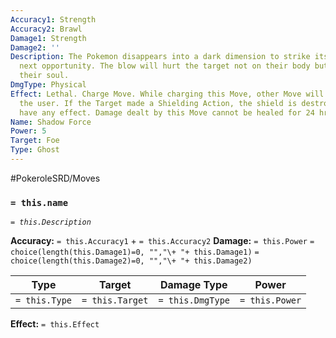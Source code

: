 ```yaml
---
Accuracy1: Strength
Accuracy2: Brawl
Damage1: Strength
Damage2: ''
Description: The Pokemon disappears into a dark dimension to strike its foe at the
  next opportunity. The blow will hurt the target not on their body but directly on
  their soul.
DmgType: Physical
Effect: Lethal. Charge Move. While charging this Move, other Move will not affect
  the user. If the Target made a Shielding Action, the shield is destroyed and won't
  have any effect. Damage dealt by this Move cannot be healed for 24 hrs
Name: Shadow Force
Power: 5
Target: Foe
Type: Ghost
---
```


#PokeroleSRD/Moves

### `= this.name` 
*`= this.Description`*

**Accuracy:** `= this.Accuracy1` + `= this.Accuracy2`
**Damage:** `= this.Power` `= choice(length(this.Damage1)=0, "","\+ "+ this.Damage1)` `= choice(length(this.Damage2)=0, "","\+ "+ this.Damage2)`

| Type          | Target          | Damage Type          | Power          |
| ------------- | --------------- | ---------------- | -------------- |
| `= this.Type` | `= this.Target` | `= this.DmgType` | `= this.Power` | 

**Effect:** `= this.Effect`